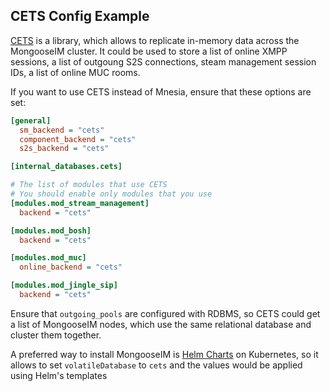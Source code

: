 ## CETS Config Example

[CETS](https://github.com/esl/cets/) is a library, which allows to replicate in-memory data
across the MongooseIM cluster. It could be used to store a list of online XMPP sessions, a list
of outgoung S2S connections, steam management session IDs, a list of online MUC rooms.

If you want to use CETS instead of Mnesia, ensure that these options are set:

```ini
[general]
  sm_backend = "cets"
  component_backend = "cets"
  s2s_backend = "cets"

[internal_databases.cets]

# The list of modules that use CETS
# You should enable only modules that you use
[modules.mod_stream_management]
  backend = "cets"

[modules.mod_bosh]
  backend = "cets"

[modules.mod_muc]
  online_backend = "cets"

[modules.mod_jingle_sip]
  backend = "cets"
```

Ensure that `outgoing_pools` are configured with RDBMS, so CETS could get a list of MongooseIM nodes, which use the same
relational database and cluster them together.

A preferred way to install MongooseIM is [Helm Charts](https://github.com/esl/MongooseHelm/) on Kubernetes, so it allows
to set `volatileDatabase` to `cets` and the values would be applied using Helm's templates
